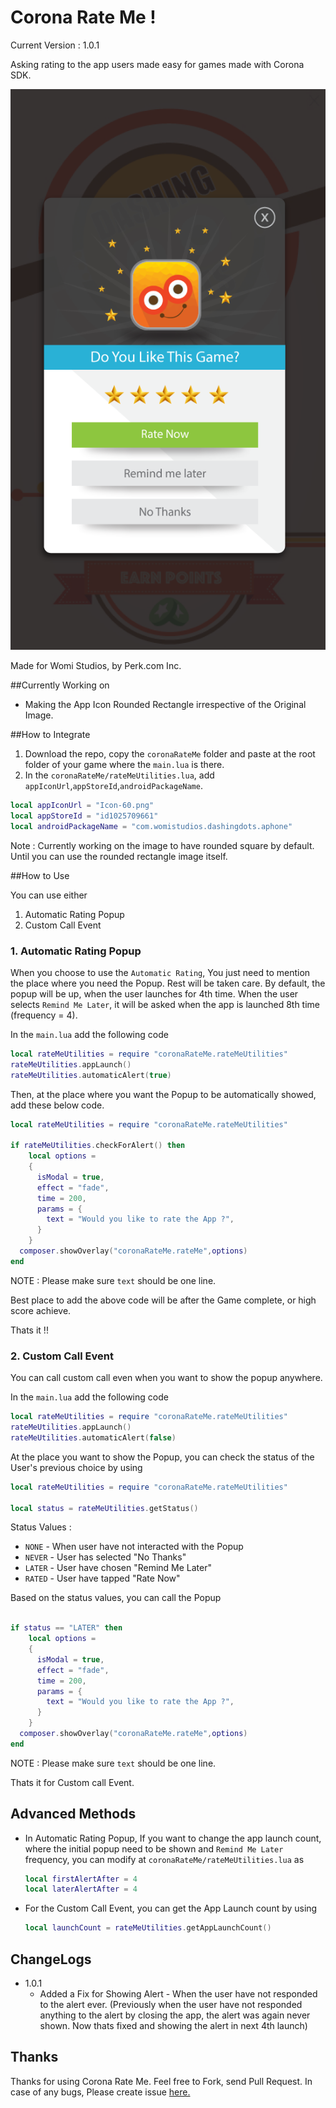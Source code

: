 # Corona Rate Me !

Current Version : 1.0.1

Asking rating to the app users made easy for games made with Corona SDK.

![alt tag](https://github.com/iranjith4/coronaRateMe/blob/dev_r/screenshot.png)

Made for Womi Studios, by Perk.com Inc.

##Currently Working on

* Making the App Icon Rounded Rectangle irrespective of the Original Image.

##How to Integrate
1. Download the repo, copy the `coronaRateMe` folder and paste at the root folder of your game where the `main.lua` is there.
2. In the `coronaRateMe/rateMeUtilities.lua`, add `appIconUrl`,`appStoreId`,`androidPackageName`.

```lua
local appIconUrl = "Icon-60.png"
local appStoreId = "id1025709661"
local androidPackageName = "com.womistudios.dashingdots.aphone"
```

Note : Currently working on the image to have rounded square by default. Until you can use the rounded rectangle image itself.

##How to Use

You can use either
  1. Automatic Rating Popup
  2. Custom Call Event

### 1. Automatic Rating Popup

When you choose to use the `Automatic Rating`, You just need to mention the place where you need the Popup. Rest will be taken care. By default, the popup will be up, when the user launches for 4th time. When the user selects `Remind Me Later`, it will be asked when the app is launched 8th time (frequency = 4).

In the `main.lua` add the following code

```lua
local rateMeUtilities = require "coronaRateMe.rateMeUtilities"
rateMeUtilities.appLaunch()
rateMeUtilities.automaticAlert(true)
```

Then, at the place where you want the Popup to be automatically showed, add these below code.

```lua
local rateMeUtilities = require "coronaRateMe.rateMeUtilities"

if rateMeUtilities.checkForAlert() then
    local options =
    {
      isModal = true,
      effect = "fade",
      time = 200,
      params = {
        text = "Would you like to rate the App ?",
      }
    }
  composer.showOverlay("coronaRateMe.rateMe",options)
end
```

NOTE : Please make sure `text` should be one line.

Best place to add the above code will be after the Game complete, or high score achieve.

Thats it !!

### 2. Custom Call Event
You can call custom call even when you want to show the popup anywhere.

In the `main.lua` add the following code

```lua
local rateMeUtilities = require "coronaRateMe.rateMeUtilities"
rateMeUtilities.appLaunch()
rateMeUtilities.automaticAlert(false)
```

At the place you want to show the Popup, you can check the status of the User's previous choice by using

```lua
local rateMeUtilities = require "coronaRateMe.rateMeUtilities"

local status = rateMeUtilities.getStatus()
```
Status Values :

  * `NONE` - When user have not interacted with the Popup
  * `NEVER` - User has selected "No Thanks"
  * `LATER` - User have chosen "Remind Me Later"
  * `RATED` - User have tapped "Rate Now"

Based on the status values, you can call the Popup

```lua

if status == "LATER" then
    local options =
    {
      isModal = true,
      effect = "fade",
      time = 200,
      params = {
        text = "Would you like to rate the App ?",
      }
    }
  composer.showOverlay("coronaRateMe.rateMe",options)
end
```

NOTE : Please make sure `text` should be one line.

Thats it for Custom call Event.

## Advanced Methods
* In Automatic Rating Popup, If you want to change the app launch count, where the initial popup need to be shown and `Remind Me Later` frequency, you can modify at `coronaRateMe/rateMeUtilities.lua` as

  ```lua
  local firstAlertAfter = 4
  local laterAlertAfter = 4
  ```

* For the Custom Call Event, you can get the App Launch count by using
  ```lua
  local launchCount = rateMeUtilities.getAppLaunchCount()
  ```

## ChangeLogs
* 1.0.1
  * Added a Fix for Showing Alert - When the user have not responded to the alert ever. (Previously when the user have not responded anything to the alert by closing the app, the alert was again never shown. Now thats fixed and showing the alert in next 4th launch)


## Thanks
Thanks for using Corona Rate Me. Feel free to Fork, send Pull Request.
In case of any bugs, Please create issue [here.](https://github.com/iranjith4/coronaRateMe/issues)
